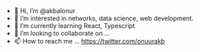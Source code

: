 - 👋 Hi, I’m @akbalonur
- 👀 I’m interested in networks, data science, web development.
- 🌱 I’m currently learning React, Typescript
- 💞️ I’m looking to collaborate on ...
- 📫 How to reach me ... https://twitter.com/onuurakb 
